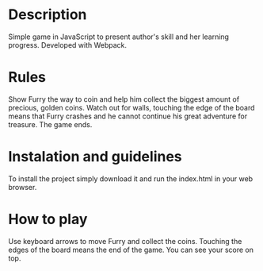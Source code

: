# Description

Simple game in JavaScript to  present author's skill and her learning progress. Developed with Webpack.

# Rules 
Show Furry the way to coin and help him collect the biggest amount of precious, golden coins. Watch out for walls, touching the edge of the board means that Furry crashes and he cannot continue his great adventure for treasure. The game ends.

# Instalation and guidelines

To install the project simply download it and run the index.html in your web browser.

# How to play

Use keyboard arrows to move Furry and collect the coins. Touching the edges of the board means the end of the game. You can see your score on top.